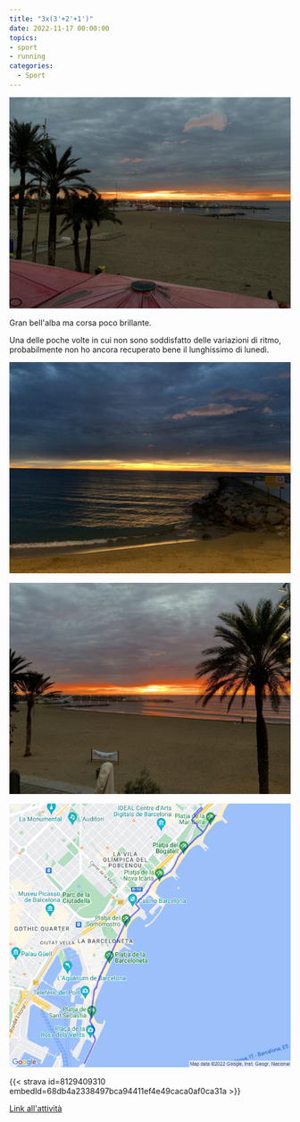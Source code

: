 ```yaml
---
title: "3x(3'+2'+1')"
date: 2022-11-17 00:00:00
topics:
- sport
- running
categories:
  - Sport
---
```


![](images/IMG_0691-1024x768.jpg)

Gran bell'alba ma corsa poco brillante.

Una delle poche volte in cui non sono soddisfatto delle variazioni di ritmo, probabilmente non ho ancora recuperato bene il lunghissimo di lunedì.

![](images/IMG_0690-1024x768.jpg)

![](images/IMG_0695-1024x768.jpg)

![](images/20221117-activity-map.png)

{{< strava id=8129409310 embedId=68db4a2338497bca94411ef4e49caca0af0ca31a >}}

[Link all'attività](https://strava.com/activities/8129409310)
